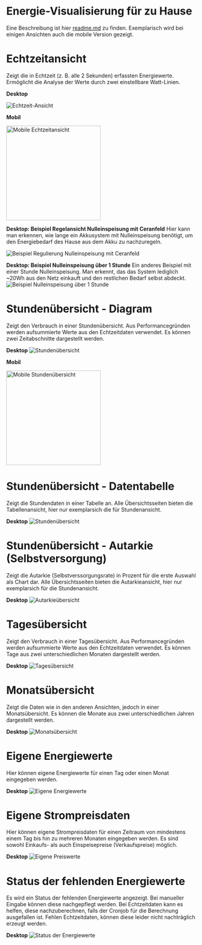 # Energie-Visualisierung für zu Hause
Eine Beschreibung ist hier [readme.md](./README.md) zu finden. Exemplarisch wird bei einigen Ansichten auch die mobile Version gezeigt.

# Echtzeitansicht
Zeigt die in Echtzeit (z. B. alle 2 Sekunden) erfassten Energiewerte. Ermöglicht die Analyse der Werte durch zwei einstellbare Watt-Linien.

**Desktop**

![Echtzeit-Ansicht](./images/gallery/realtime-overview.png "Echtzeit-Ansicht")

**Mobil**

<img src="./images/gallery/realtime-overview_mobile.png" alt="Mobile Echtzeitansicht" width="250">

**Desktop: Beispiel Regelansicht Nulleinspeisung mit Ceranfeld**
Hier kann man erkennen, wie lange ein Akkusystem mit Nulleinspeisung benötigt, um den Energiebedarf des Hause aus dem Akku zu nachzuregeln. 

![Beispiel Regulierung Nulleinspeisung mit Ceranfeld](./images/gallery/realtime-overview-regulation-ceranfield.png "Beispiel Regulierung Nulleinspeisung mit Ceranfeld")

**Desktop: Beispiel Nulleinspeisung über 1 Stunde**
Ein anderes Beispiel mit einer Stunde Nulleinspeisung. Man erkennt, das das System lediglich ~20Wh aus den Netz einkauft und den restlichen Bedarf selbst abdeckt.
![Beispiel Nulleinspeisung über 1 Stunde](./images/gallery/realtime-overview-zero-feed-in-one-hour.png "Beispiel Nulleinspeisung über 1 Stunde")


# Stundenübersicht - Diagram
Zeigt den Verbrauch in einer Stundenübersicht. Aus Performancegründen werden aufsummierte Werte aus den Echtzeitdaten verwendet. Es können zwei Zeitabschnitte dargestellt werden.

**Desktop**
![Stundenübersicht](./images/gallery/hours-overview.png "Stundenübersicht")


**Mobil**

<img src="./images/gallery/hours-overview_mobile.png" alt="Mobile Stundenübersicht" width="250">



# Stundenübersicht - Datentabelle
Zeigt die Stundendaten in einer Tabelle an. Alle Übersichtsseiten bieten die Tabellenansicht, hier nur exemplarsich die für Stundenansicht.

**Desktop**
![Stundenübersicht](./images/gallery/hours-overview-datatable.png "Stundenübersicht")



# Stundenübersicht - Autarkie (Selbstversorgung)
Zeigt die Autarkie (Selbstverssorgungsrate) in Prozent für die erste Auswahl als Chart dar. Alle Übersichtsseiten bieten die Autarkieansicht, hier nur exemplarsich für die Stundenansicht.

**Desktop**
![Autarkieübersicht](./images/gallery/hours-overview-autarky.png "Autarkieübersicht")



# Tagesübersicht
Zeigt den Verbrauch in einer Tagesübersicht. Aus Performancegründen werden aufsummierte Werte aus den Echtzeitdaten verwendet. Es können Tage aus zwei unterschiedlichen Monaten dargestellt werden.

**Desktop**
![Tagesübersicht](./images/gallery/days-overview.png "Tagesübersicht")



# Monatsübersicht
Zeigt die Daten wie in den anderen Ansichten, jedoch in einer Monatsübersicht. Es können die Monate aus zwei unterschiedlichen Jahren dargestellt werden.

**Desktop**
![Monatsübersicht](./images/gallery/months-overview.png "Monatsübersicht")




# Eigene Energiewerte
Hier können eigene Energiewerte für einen Tag oder einen Monat eingegeben werden.

**Desktop**
![Eigene Energiewerte](./images/gallery/own-energy-values.png "Eigene Energiewerte")



# Eigene Strompreisdaten
Hier können eigene Strompreisdaten für einen Zeitraum von mindestens einem Tag bis hin zu mehreren Monaten eingegeben werden. Es sind sowohl Einkaufs- als auch Einspeisepreise (Verkaufspreise) möglich.

**Desktop**
![Eigene Preiswerte](./images/gallery/own-price-values.png "Eigene Preiswerte")



# Status der fehlenden Energiewerte
Es wird ein Status der fehlenden Energiewerte angezeigt. Bei manueller Eingabe können diese nachgepflegt werden. Bei Echtzeitdaten kann es helfen, diese nachzuberechnen, falls der Cronjob für die Berechnung ausgefallen ist. Fehlen Echtzeitdaten, können diese leider nicht nachträglich erzeugt werden.

**Desktop**
![Status der Energiewerte](./images/gallery/status-energy-values.png "Status der Energiewerte")
